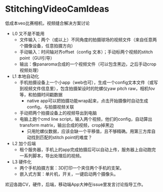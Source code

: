 # StitchingVideoCamIdeas

低成本veo比赛相机，视频缝合解决方案讨论

* L0 又不是不能用
  - 文件输入：两个（或以上）不同角度的拍摄球场的视频文件（来自任意两个摄像设备，任意拍摄方向）
  - 手动输入：时间轴对齐offset（config 文本）；手动标两个视频的stitch point（GUI引导）
  - 输出：像panaroma合成的一个视频文件（可以包含黑边，之后手动crop视频处理）
* L1 本地自动化
  - 手机拍摄设备上一个小app（web也可），生成一个config文本文件（或写到视频文件信息里），包含拍摄架设时的陀螺仪yaw pitch raw，相机fov等，和拍摄时间戳数据
    - native app可以把拍摄功能wrap起来，点击开始摄像时自动生成config，与拍摄视频关联
  - 手动把两个拍摄设备上的视频导出到电脑
  - 电脑上跑个cmd line script，输入两个视频，他们的config，自动算出transform matrix，输出合成的视频，crop掉黑边
    - 只用陀螺仪数据，应该会缺一个平移值，且不够精确。用第三方库自动找到匹配的stitch point的难度？
* L2 加个后端
  - 租个服务器，手机上的app完成拍摄后可以自动上传，服务器上自动跑完一系列脚本，导出处理后的视频。
* L3 硬件化
  - 两个手机拍摄方案：3D打印一个夹住两个手机的支架。
  - 嵌入式方案：单片机，开关，一键启动两个摄像头。
 
欢迎各路CV，硬件，后端，移动端App大神在issue里发言讨论指导工作。
